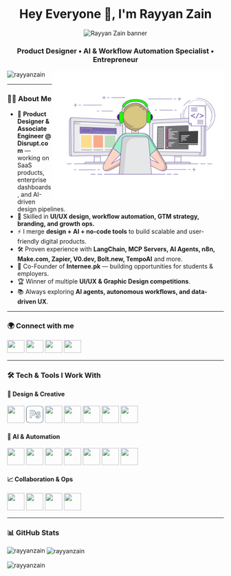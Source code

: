 <h1 align="center">Hey Everyone 👋, I'm Rayyan Zain</h1>
<div align="center">
  <img src="https://imageupload.io/ib/4ckl6oodilvvh2g_1693920194.jpg" alt="Rayyan Zain banner">
</div>
<h3 align="center">Product Designer • AI & Workflow Automation Specialist • Entrepreneur</h3>

<img align="right" alt="Design Thinking" width="400" src="https://raw.githubusercontent.com/devSouvik/devSouvik/master/gif3.gif">

<p align="left">
  <img src="https://komarev.com/ghpvc/?username=rayyanzain&label=Profile%20views&color=0e75b6&style=flat" alt="rayyanzain" />
</p>

---

### 👨‍💻 About Me  
- 🎨 **Product Designer & Associate Engineer @ Disrupt.com** — working on SaaS products, enterprise dashboards, and AI-driven design pipelines.  
- 🧠 Skilled in **UI/UX design, workflow automation, GTM strategy, branding, and growth ops.**  
- ⚡ I merge **design + AI + no-code tools** to build scalable and user-friendly digital products.  
- 🛠️ Proven experience with **LangChain, MCP Servers, AI Agents, n8n, Make.com, Zapier, V0.dev, Bolt.new, TempoAI** and more.  
- 🚀 Co-Founder of **Internee.pk** — building opportunities for students & employers.  
- 🏆 Winner of multiple **UI/UX & Graphic Design competitions**.  
- 📚 Always exploring **AI agents, autonomous workflows, and data-driven UX**.  

---

### 🌍 Connect with me  
<p align="left">
  <a href="https://twitter.com/zain4rayyan" target="_blank"><img src="https://raw.githubusercontent.com/rahuldkjain/github-profile-readme-generator/master/src/images/icons/Social/twitter.svg" height="30" width="40" /></a>
  <a href="https://linkedin.com/in/rayyanzain" target="_blank"><img src="https://raw.githubusercontent.com/rahuldkjain/github-profile-readme-generator/master/src/images/icons/Social/linked-in-alt.svg" height="30" width="40" /></a>
  <a href="https://instagram.com/rayyan.zain.rz" target="_blank"><img src="https://raw.githubusercontent.com/rahuldkjain/github-profile-readme-generator/master/src/images/icons/Social/instagram.svg" height="30" width="40" /></a>
  <a href="https://www.behance.net/rayyanzain" target="_blank"><img src="https://raw.githubusercontent.com/rahuldkjain/github-profile-readme-generator/master/src/images/icons/Social/behance.svg" height="30" width="40" /></a>
</p>

---

### 🛠️ Tech & Tools I Work With  
#### 🎨 Design & Creative  
<p align="left">
  <a href="https://www.figma.com/" target="_blank"><img src="https://www.vectorlogo.zone/logos/figma/figma-icon.svg" width="40" height="40"/></a>
  <a href="https://www.adobe.com/" target="_blank"><img src="https://raw.githubusercontent.com/devicons/devicon/master/icons/photoshop/photoshop-line.svg" width="40" height="40"/></a>
  <a href="https://www.adobe.com/in/products/illustrator.html" target="_blank"><img src="https://www.vectorlogo.zone/logos/adobe_illustrator/adobe_illustrator-icon.svg" width="40" height="40"/></a>
  <a href="https://www.adobe.com/products/aftereffects.html" target="_blank"><img src="https://cdn.worldvectorlogo.com/logos/adobe-after-effects.svg" width="40" height="40"/></a>
  <a href="https://www.adobe.com/products/premiere.html" target="_blank"><img src="https://cdn.worldvectorlogo.com/logos/adobe-premiere-pro-cc.svg" width="40" height="40"/></a>
  <a href="https://www.adobe.com/products/indesign.html" target="_blank"><img src="https://cdn.worldvectorlogo.com/logos/adobe-indesign-cc.svg" width="40" height="40"/></a>
  <a href="https://framer.com/" target="_blank"><img src="https://avatars.githubusercontent.com/u/36424661?s=200&v=4" width="40" height="40"/></a>
</p>

#### 🤖 AI & Automation  
<p align="left">
  <a href="https://n8n.io/" target="_blank"><img src="https://avatars.githubusercontent.com/u/45487711?s=200&v=4" width="40" height="40"/></a>
  <a href="https://www.make.com/" target="_blank"><img src="https://avatars.githubusercontent.com/u/104696457?s=200&v=4" width="40" height="40"/></a>
  <a href="https://zapier.com/" target="_blank"><img src="https://avatars.githubusercontent.com/u/409347?s=200&v=4" width="40" height="40"/></a>
  <a href="https://openai.com/" target="_blank"><img src="https://cdn.worldvectorlogo.com/logos/openai-2.svg" width="40" height="40"/></a>
  <a href="https://anthropic.com/" target="_blank"><img src="https://avatars.githubusercontent.com/u/110163081?s=200&v=4" width="40" height="40"/></a>
  <a href="https://bolt.new/" target="_blank"><img src="https://avatars.githubusercontent.com/u/150689476?s=200&v=4" width="40" height="40"/></a>
  <a href="https://replit.com/" target="_blank"><img src="https://avatars.githubusercontent.com/u/9840442?s=200&v=4" width="40" height="40"/></a>
</p>

#### 📈 Collaboration & Ops  
<p align="left">
  <a href="https://slack.com/" target="_blank"><img src="https://cdn.worldvectorlogo.com/logos/slack-new-logo.svg" width="40" height="40"/></a>
  <a href="https://trello.com/" target="_blank"><img src="https://cdn.worldvectorlogo.com/logos/trello.svg" width="40" height="40"/></a>
  <a href="https://www.notion.so/" target="_blank"><img src="https://www.vectorlogo.zone/logos/notion/notion-icon.svg" width="40" height="40"/></a>
  <a href="https://www.atlassian.com/software/jira" target="_blank"><img src="https://cdn.worldvectorlogo.com/logos/jira-1.svg" width="40" height="40"/></a>
</p>

---

### 📊 GitHub Stats  
<p><img align="left" src="https://github-readme-stats.vercel.app/api/top-langs?username=rayyanzain&show_icons=true&locale=en&layout=compact" alt="rayyanzain" /></p>  

<p>&nbsp;<img align="center" src="https://github-readme-stats.vercel.app/api?username=rayyanzain&show_icons=true&locale=en" alt="rayyanzain" /></p>  

<p><img align="center" src="https://github-readme-streak-stats.herokuapp.com/?user=rayyanzain&" alt="rayyanzain" /></p>  
